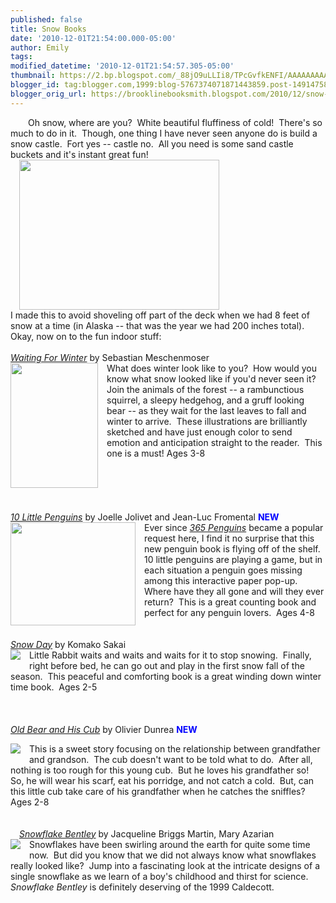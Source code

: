 ```yaml
---
published: false
title: Snow Books
date: '2010-12-01T21:54:00.000-05:00'
author: Emily
tags: 
modified_datetime: '2010-12-01T21:54:57.305-05:00'
thumbnail: https://2.bp.blogspot.com/_88jO9uLLIi8/TPcGvfkENFI/AAAAAAAAAMQ/bwbpRoRIKZs/s72-c/IMG_0652+copy.JPG
blogger_id: tag:blogger.com,1999:blog-5767374071871443859.post-1491475849121661777
blogger_orig_url: https://brooklinebooksmith.blogspot.com/2010/12/snow-books.html
---
```


<a href="https://2.bp.blogspot.com/_88jO9uLLIi8/TPcGvfkENFI/AAAAAAAAAMQ/bwbpRoRIKZs/s1600/IMG_0652+copy.JPG" imageanchor="1" style="margin-left: 1em; margin-right: 1em;"></a>Oh snow, where are you?&nbsp; White beautiful fluffiness of cold!&nbsp; There's so much to do in it.&nbsp; Though, one thing I have never seen anyone do is build a snow castle.&nbsp; Fort yes -- castle no.&nbsp; All you need is some sand castle buckets and it's instant great fun!<br /><a href="https://2.bp.blogspot.com/_88jO9uLLIi8/TPcGvfkENFI/AAAAAAAAAMQ/bwbpRoRIKZs/s1600/IMG_0652+copy.JPG" style="margin-left: 1em; margin-right: 1em;"><img border="0" height="240" src="https://2.bp.blogspot.com/_88jO9uLLIi8/TPcGvfkENFI/AAAAAAAAAMQ/bwbpRoRIKZs/s320/IMG_0652+copy.JPG" width="320" /></a><br />I made this to avoid shoveling off part of the deck when we had 8 feet of snow at a time (in Alaska -- that was the year we had 200 inches total).&nbsp; Okay, now on to the fun indoor stuff:<br /><br /><a href="https://www.brooklinebooksmith-shop.com/book/9781935279044"><i>Waiting For Winter</i></a> by Sebastian Meschenmoser<br /><a href="https://2.bp.blogspot.com/_88jO9uLLIi8/TPcHWNyzTbI/AAAAAAAAAMU/2-9sN83IWOg/s1600/FC9781935279044.JPG" style="clear: left; float: left; margin-bottom: 1em; margin-right: 1em;"><img border="0" height="200" src="https://2.bp.blogspot.com/_88jO9uLLIi8/TPcHWNyzTbI/AAAAAAAAAMU/2-9sN83IWOg/s200/FC9781935279044.JPG" width="140" /></a>What does winter look like to you?&nbsp; How would you know what snow looked like if you'd never seen it?&nbsp; Join the animals of the forest -- a rambunctious squirrel, a sleepy hedgehog, and a gruff looking bear -- as they wait for the last leaves to fall and winter to arrive.&nbsp; These illustrations are brilliantly sketched and have just enough color to send emotion and anticipation straight to the reader.&nbsp; This one is a must! Ages 3-8<br /><br /><br /><br /><br /><i> </i><br /><a href="https://www.brooklinebooksmith-shop.com/book/9780810995826"><i>10 Little Penguins</i></a> by Joelle Jolivet and Jean-Luc Fromental <b><span style="color: blue;">NEW</span></b><br /><a href="https://1.bp.blogspot.com/_88jO9uLLIi8/TPcH3lwcNTI/AAAAAAAAAMY/kPEmEKruCeU/s1600/FC9780810995826.JPG" style="clear: left; float: left; margin-bottom: 1em; margin-right: 1em;"><img border="0" height="165" src="https://1.bp.blogspot.com/_88jO9uLLIi8/TPcH3lwcNTI/AAAAAAAAAMY/kPEmEKruCeU/s200/FC9780810995826.JPG" width="200" /></a>Ever since <a href="https://www.brooklinebooksmith-shop.com/book/9780810944602"><i>365 Penguins</i></a>  became a popular request here, I find it no surprise that this new  penguin book is flying off of the shelf.&nbsp; 10 little penguins are playing  a game, but in each situation a penguin goes missing among this  interactive paper pop-up.&nbsp; Where have they all gone and will they ever  return?&nbsp; This is a great counting book and perfect for any penguin  lovers.&nbsp; Ages 4-8<br /><br /><i>&nbsp;</i><br /><a href="https://www.brooklinebooksmith-shop.com/book/9780545013215"><i>Snow Day</i></a> by Komako Sakai<br /><a href="https://1.bp.blogspot.com/_88jO9uLLIi8/TPcIOMyqkpI/AAAAAAAAAMc/OhV7vZOK3lk/s1600/FC9780545013215.JPG" style="clear: left; float: left; margin-bottom: 1em; margin-right: 1em;"><img border="0" src="https://1.bp.blogspot.com/_88jO9uLLIi8/TPcIOMyqkpI/AAAAAAAAAMc/OhV7vZOK3lk/s1600/FC9780545013215.JPG" /></a>Little Rabbit waits and waits and waits for it to stop snowing.&nbsp; Finally, right before bed, he can go out and play in the first snow fall of the season.&nbsp; This peaceful and comforting book is a great winding down winter time book.&nbsp; Ages 2-5<br /><br /><i>&nbsp;</i><br /><br /><a href="https://www.brooklinebooksmith-shop.com/book/9780399245077"><i>Old Bear and His Cub</i></a> by Olivier Dunrea <b style="color: blue;">NEW</b><br /><div class="separator" style="clear: both; text-align: center;"><a href="https://2.bp.blogspot.com/_88jO9uLLIi8/TPcImVaphjI/AAAAAAAAAMg/2aceTtnRU-s/s1600/FC9780399245077.JPG" imageanchor="1" style="clear: left; float: left; margin-bottom: 1em; margin-right: 1em;"><img border="0" src="https://2.bp.blogspot.com/_88jO9uLLIi8/TPcImVaphjI/AAAAAAAAAMg/2aceTtnRU-s/s1600/FC9780399245077.JPG" /></a></div>This is a sweet story focusing on the relationship between grandfather and grandson.&nbsp; The cub doesn't want to be told what to do.&nbsp; After all, nothing is too rough for this young cub.&nbsp; But he loves his grandfather so!&nbsp; So, he will wear his scarf, eat his porridge, and not catch a cold.&nbsp; But, can this little cub take care of his grandfather when he catches the sniffles? Ages 2-8<br /><br /><div class="separator" style="clear: both; text-align: center;"><a href="https://4.bp.blogspot.com/_88jO9uLLIi8/TPcIzUEuteI/AAAAAAAAAMk/ZnDwhSZch1c/s1600/FC9780547248295.JPG" imageanchor="1" style="clear: left; float: left; margin-bottom: 1em; margin-right: 1em;"><br /></a></div><br /><a href="https://www.brooklinebooksmith-shop.com/book/9780547248295"><i>Snowflake Bentley</i></a> by Jacqueline Briggs Martin, Mary Azarian<br /><a href="https://4.bp.blogspot.com/_88jO9uLLIi8/TPcIzUEuteI/AAAAAAAAAMk/ZnDwhSZch1c/s1600/FC9780547248295.JPG" style="clear: left; float: left; margin-bottom: 1em; margin-right: 1em;"><img border="0" src="https://4.bp.blogspot.com/_88jO9uLLIi8/TPcIzUEuteI/AAAAAAAAAMk/ZnDwhSZch1c/s1600/FC9780547248295.JPG" /></a>Snowflakes have been swirling around the earth for quite some time now.&nbsp; But did you know that we did not always know what snowflakes really looked like?&nbsp; Jump into a fascinating look at the intricate designs of a single snowflake as we learn of a boy's childhood and thirst for science.<i>&nbsp; Snowflake Bentley</i> is definitely deserving of the 1999 Caldecott.